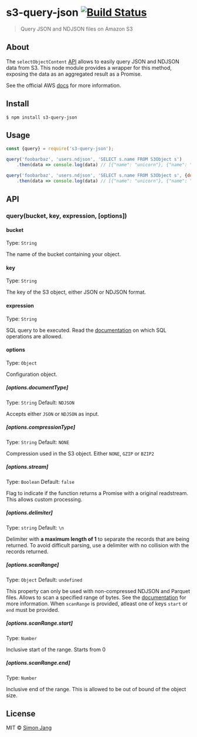 # s3-query-json [![Build Status](https://travis-ci.org/SimonJang/s3-query-json.svg?branch=master)](https://travis-ci.org/SimonJang/s3-query-json)

> Query JSON and NDJSON files on Amazon S3

## About

The `selectObjectContent` [API](https://docs.aws.amazon.com/AWSJavaScriptSDK/latest/AWS/S3.html#selectObjectContent-property) allows to easily query JSON and NDJSON data from S3. This node module provides a wrapper for this method, exposing the data as an aggregated result as a Promise.

See the official AWS [docs](https://docs.aws.amazon.com/amazonglacier/latest/dev/s3-glacier-select-sql-reference-select.html) for more information.

## Install

```
$ npm install s3-query-json
```

## Usage

```js
const {query} = require('s3-query-json');

query('foobarbaz', 'users.ndjson', 'SELECT s.name FROM S3Object s')
	.then(data => console.log(data) // [{"name": "unicorn"}, {"name": "rainbow"}])

query('foobarbaz', 'users.ndjson', 'SELECT s.name FROM S3Object s', {documentType: 'NDJSON', compressionType: 'GZIP', stream: false, delimiter: '\n', scanRange: {start: 1, end: 100}})
	.then(data => console.log(data) // [{"name": "unicorn"}, {"name": "rainbow"}])
```

## API

### query(bucket, key, expression, [options])

#### bucket

Type: `String`

The name of the bucket containing your object.

#### key

Type: `String`

The key of the S3 object, either JSON or NDJSON format.

#### expression

Type: `String`

SQL query to be executed. Read the [documentation](https://docs.aws.amazon.com/amazonglacier/latest/dev/s3-glacier-select-sql-reference-select.html) on which SQL operations are allowed.

#### options

Type: `Object`

Configuration object.

##### [options.documentType]

Type: `String`
Default: `NDJSON`

Accepts either `JSON` or `NDJSON` as input.

##### [options.compressionType]

Type: `String`
Default: `NONE`

Compression used in the S3 object. Either `NONE`, `GZIP` or `BZIP2`

##### [options.stream]

Type: `Boolean`
Default: `false`

Flag to indicate if the function returns a Promise with a original readstream. This allows custom processing.

##### [options.delimiter]

Type: `string`
Default: `\n`

Delimiter with **a maximum length of 1** to separate the records that are being returned. To avoid difficult parsing, use a delimiter with no collision with the records returned.

##### [options.scanRange]

Type: `Object`
Default: `undefined`

This property can only be used with non-compressed NDJSON and Parquet files. Allows to scan a specified range of bytes. See the [documentation](https://docs.aws.amazon.com/AmazonS3/latest/API/API_SelectObjectContent.html#AmazonS3-SelectObjectContent-request-ScanRange) for more information. When `scanRange` is provided, atleast one of keys `start` or `end` must be provided.

##### [options.scanRange.start]

Type: `Number`

Inclusive start of the range. Starts from 0

##### [options.scanRange.end]

Type: `Number`

Inclusive end of the range. This is allowed to be out of bound of the object size.


## License

MIT © [Simon Jang](https://github.com/SimonJang)
